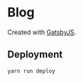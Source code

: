 # Blog

Created with [GatsbyJS](https://www.gatsbyjs.org/).

## Deployment

```
yarn run deploy
```
